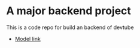# A major backend project

This is a code repo for build an backend of devtube

- [Model link](https://app.eraser.io/workspace/YtPqZ1VogxGy1jzIDkzj)